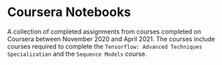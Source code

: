 # Coursera Notebooks

A collection of completed assignments from courses completed on Coursera between November 2020 and April 2021. The courses include courses required to complete the `Tensorflow: Advanced Techniques Specialization` and the `Sequence Models` course.
